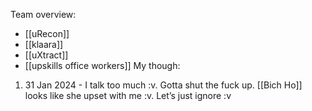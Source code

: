 Team overview:
* [[uRecon]]
* [[klaara]]
* [[uXtract]]
* [[upskills office workers]]
My though:
1. 31 Jan 2024 - I talk too much :v. Gotta shut the fuck up. [[Bich Ho]] looks like she upset with me :v. Let’s just ignore :v
